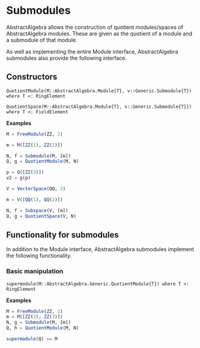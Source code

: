 # Submodules

AbstractAlgebra allows the construction of quotient modules/spaces of
AbstractAlgebra modules. These are given as the quotient of a module and
a submodule of that module.

As well as implementing the entire Module interface, AbstractAlgebra
submodules also provide the following interface.

## Constructors

```@docs
QuotientModule(M::AbstractAlgebra.Module{T}, v::Generic.Submodule{T}) where T <: RingElement
```

```@docs
QuotientSpace(M::AbstractAlgebra.Module{T}, v::Generic.Submodule{T}}) where T <: FieldElement
```

**Examples**

```julia
M = FreeModule(ZZ, 2)

m = M([ZZ(1), ZZ(2)])

N, f = Submodule(M, [m])
Q, g = QuotientModule(M, N)

p = Q([ZZ(3)])
v2 = g(p)

V = VectorSpace(QQ, 2)

m = V([QQ(1), QQ(2)])

N, f = Subspace(V, [m])
Q, g = QuotientSpace(V, N)
```

## Functionality for submodules

In addition to the Module interface, AbstractAlgebra submodules implement the
following functionality.

### Basic manipulation

```@docs
supermodule(M::AbstractAlgebra.Generic.QuotientModule{T}) where T <: RingElement
```

**Examples**

```julia
M = FreeModule(ZZ, 2)
m = M([ZZ(2), ZZ(3)])
N, g = Submodule(M, [m])
Q, h = QuotientModule(M, N)

supermodule(Q) == M
```

